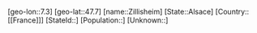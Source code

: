 ﻿---
location: [47.7,7.3]
type: City
tags:
- geo/City


SpocWebEntityId: 35834
isDeleted: false
confidential: public

---
[geo-lon::7.3]
[geo-lat::47.7]
[name::Zillisheim]
[State::Alsace]
[Country::[[France]]]
[StateId::]
[Population::]
[Unknown::]

